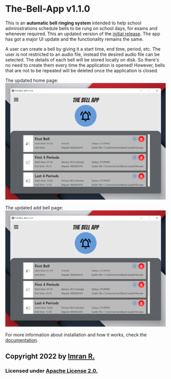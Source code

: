 # The-Bell-App v1.1.0

This is an **automatic bell ringing system** intended to help school administrations schedule bells to be rung on school days, for exams and whenever required. This an updated version of the [initial release](https://github.com/imran-2003/The-Bell-App/tree/version1.0.0). The app has got a major UI update and the functionality remains the same.

A user can create a bell by giving it a start time, end time, period, etc. The user is not restricted to an audio file, instead the desired audio file can be selected. The details of each bell will be stored locally on disk. So there's no need to create them every time the application is opened! However, bells that are not to be repeated will be deleted once the application is closed.

The updated home page:
![](https://github.com/imran-2003/The-Bell-App/blob/version1.1.0/Screenshots/v1.1.0%20home%20page.png)

The updated add bell page:
![](https://github.com/imran-2003/The-Bell-App/blob/version1.1.0/Screenshots/v1.1.0%20home%20page.png)


For more information about installation and how it works, check the [documentation](https://github.com/space-ninja-x/The-Bell-App/wiki).


## **Copyright 2022** by [Imran R.](https://github.com/imran-2003)

### Licensed under [Apache License 2.0.](https://github.com/space-ninja-x/The-Bell-App/blob/main/LICENSE)
